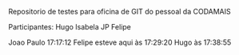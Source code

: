 ﻿Repositorio de testes para oficina de GIT do pessoal da CODAMAIS

Participantes:
Hugo
Isabela
JP
Felipe 

Joao Paulo 17:17:12
Felipe esteve aqui às 17:29:20
Hugo às 17:38:55